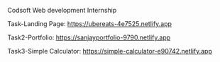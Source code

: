 Codsoft Web development Internship

Task-Landing Page:
https://ubereats-4e7525.netlify.app

Task2-Portfolio:
https://sanjayportfolio-9790.netlify.app

Task3-Simple Calculator:
https://simple-calculator-e90742.netlify.app
